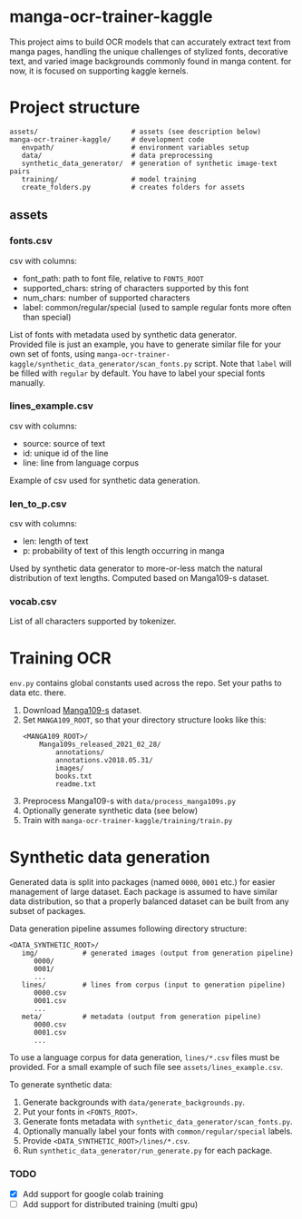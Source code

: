# manga-ocr-trainer-kaggle
This project aims to build OCR models that can accurately extract text from manga pages, handling the unique challenges of stylized fonts, decorative text, and varied image backgrounds commonly found in manga content. for now, it is focused on supporting kaggle kernels.

# Project structure

```
assets/                       # assets (see description below)
manga-ocr-trainer-kaggle/     # development code
   envpath/                   # environment variables setup
   data/                      # data preprocessing
   synthetic_data_generator/  # generation of synthetic image-text pairs
   training/                  # model training
   create_folders.py          # creates folders for assets
```

## assets

### fonts.csv
csv with columns:
- font_path: path to font file, relative to `FONTS_ROOT`
- supported_chars: string of characters supported by this font
- num_chars: number of supported characters
- label: common/regular/special (used to sample regular fonts more often than special)

List of fonts with metadata used by synthetic data generator.  
Provided file is just an example, you have to generate similar file for your own set of fonts,
using `manga-ocr-trainer-kaggle/synthetic_data_generator/scan_fonts.py` script.
Note that `label` will be filled with `regular` by default. You have to label your special fonts manually.

### lines_example.csv
csv with columns:
- source: source of text
- id: unique id of the line
- line: line from language corpus

Example of csv used for synthetic data generation.

### len_to_p.csv
csv with columns:
- len: length of text
- p: probability of text of this length occurring in manga

Used by synthetic data generator to more-or-less match the natural distribution of text lengths.
Computed based on Manga109-s dataset.

### vocab.csv
List of all characters supported by tokenizer.

# Training OCR

`env.py` contains global constants used across the repo. Set your paths to data etc. there.

1. Download [Manga109-s](http://www.manga109.org/en/download_s.html) dataset.
2. Set `MANGA109_ROOT`, so that your directory structure looks like this: 
    ```
    <MANGA109_ROOT>/
        Manga109s_released_2021_02_28/
            annotations/
            annotations.v2018.05.31/
            images/
            books.txt
            readme.txt
    ```
3. Preprocess Manga109-s with `data/process_manga109s.py`
4. Optionally generate synthetic data (see below)
5. Train with `manga-ocr-trainer-kaggle/training/train.py`

# Synthetic data generation

Generated data is split into packages (named `0000`, `0001` etc.) for easier management of large dataset.
Each package is assumed to have similar data distribution, so that a properly balanced dataset
can be built from any subset of packages.

Data generation pipeline assumes following directory structure:

```
<DATA_SYNTHETIC_ROOT>/
   img/           # generated images (output from generation pipeline)
      0000/
      0001/
      ...
   lines/         # lines from corpus (input to generation pipeline)
      0000.csv
      0001.csv
      ...
   meta/          # metadata (output from generation pipeline)
      0000.csv
      0001.csv
      ...
```

To use a language corpus for data generation, `lines/*.csv` files must be provided.
For a small example of such file see `assets/lines_example.csv`.

To generate synthetic data:
1. Generate backgrounds with `data/generate_backgrounds.py`.
2. Put your fonts in `<FONTS_ROOT>`.
3. Generate fonts metadata with `synthetic_data_generator/scan_fonts.py`.
4. Optionally manually label your fonts with `common/regular/special` labels.
5. Provide `<DATA_SYNTHETIC_ROOT>/lines/*.csv`.
6. Run `synthetic_data_generator/run_generate.py` for each package.


### TODO

- [x] Add support for google colab training 
- [ ] Add support for distributed training (multi gpu) 
